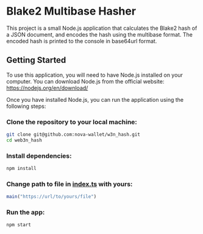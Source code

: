 # Blake2 Multibase Hasher

This project is a small Node.js application that calculates the Blake2 hash of a JSON document, and encodes the hash using the multibase format. The encoded hash is printed to the console in base64url format.


## Getting Started

To use this application, you will need to have Node.js installed on your computer. You can download Node.js from the official website: https://nodejs.org/en/download/

Once you have installed Node.js, you can run the application using the following steps:

### Clone the repository to your local machine:

```bash
git clone git@github.com:nova-wallet/w3n_hash.git
cd web3n_hash
```

### Install dependencies:

```bash
npm install
```

### Change path to file in [index.ts](./index.ts) with yours:

```javascript
main("https://url/to/yours/file")
```

### Run the app:

```bash
npm start
```
